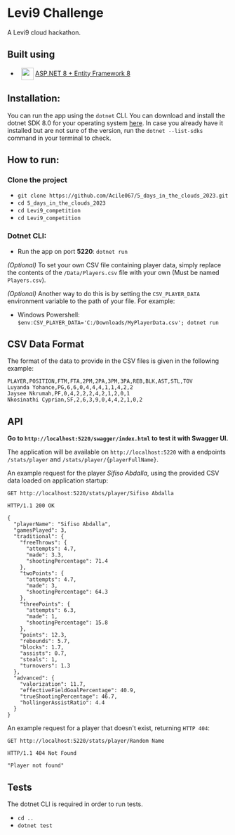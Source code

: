 # Levi9 Challenge
A Levi9 cloud hackathon. 

## Built using 

- &nbsp; <img src="https://encrypted-tbn0.gstatic.com/images?q=tbn:ANd9GcRxo1QGx_G_1-2qBwh3RMPocLoKxD782w333Q&usqp=CAU" align="center" width="28" height="28"/> <a href="https://dotnet.microsoft.com/en-us/apps/aspnet"> ASP.NET 8 + Entity Framework 8 </a>

## Installation:

You can run the app using the `dotnet` CLI. You can download and install the dotnet SDK 8.0 for your operating system [here](https://dotnet.microsoft.com/en-us/download/dotnet/8.0). 
In case you already have it installed but are not sure of the version, run the 
`dotnet --list-sdks` command in your terminal to check.

## How to run:

### Clone the project 
   - `git clone https://github.com/Acile067/5_days_in_the_clouds_2023.git`
   - `cd 5_days_in_the_clouds_2023`
   - `cd Levi9_competition`
   - `cd Levi9_competition`

### Dotnet CLI:
   
 - Run the app on port **5220**: `dotnet run`

_(Optional)_ To set your own CSV file containing player data, simply replace the contents of the `/Data/Players.csv` file with your own (Must be named `Players.csv`).

_(Optional)_ Another way to do this is by setting the `CSV_PLAYER_DATA` environment variable to the path of
your file. For example:
- Windows Powershell: `$env:CSV_PLAYER_DATA='C:/Downloads/MyPlayerData.csv'; dotnet run`

## CSV Data Format

The format of the data to provide in the CSV files is given in the following example:
```
PLAYER,POSITION,FTM,FTA,2PM,2PA,3PM,3PA,REB,BLK,AST,STL,TOV
Luyanda Yohance,PG,6,6,0,4,4,4,1,1,4,2,2
Jaysee Nkrumah,PF,0,4,2,2,2,4,2,1,2,0,1
Nkosinathi Cyprian,SF,2,6,3,9,0,4,4,2,1,0,2
```

## API

<b> Go to `http://localhost:5220/swagger/index.html` to test it with Swagger UI. </b>

The application will be available on `http://localhost:5220` with a endpoints `/stats/player` and `/stats/player/{playerFullName}`.

An example request for the player _Sifiso Abdalla_, using the provided CSV data loaded on application startup:

```http request
GET http://localhost:5220/stats/player/Sifiso Abdalla
```
```http request
HTTP/1.1 200 OK
        
{
  "playerName": "Sifiso Abdalla",
  "gamesPlayed": 3,
  "traditional": {
    "freeThrows": {
      "attempts": 4.7,
      "made": 3.3,
      "shootingPercentage": 71.4
    },
    "twoPoints": {
      "attempts": 4.7,
      "made": 3,
      "shootingPercentage": 64.3
    },
    "threePoints": {
      "attempts": 6.3,
      "made": 1,
      "shootingPercentage": 15.8
    },
    "points": 12.3,
    "rebounds": 5.7,
    "blocks": 1.7,
    "assists": 0.7,
    "steals": 1,
    "turnovers": 1.3
  },
  "advanced": {
    "valorization": 11.7,
    "effectiveFieldGoalPercentage": 40.9,
    "trueShootingPercentage": 46.7,
    "hollingerAssistRatio": 4.4
  }
}
```
An example request for a player that doesn't exist, returning `HTTP 404`:
```http request
GET http://localhost:5220/stats/player/Random Name
```
```http request
HTTP/1.1 404 Not Found

"Player not found"
```

## Tests

The dotnet CLI is required in order to run tests.

- `cd ..`
- `dotnet test`
